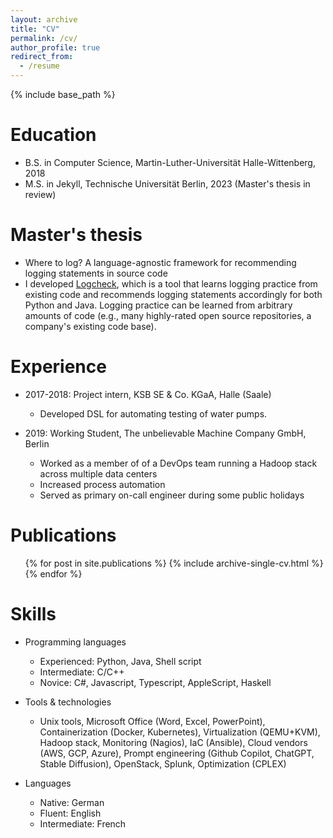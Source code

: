 ```yaml
---
layout: archive
title: "CV"
permalink: /cv/
author_profile: true
redirect_from:
  - /resume
---
```


{% include base_path %}

Education
======
* B.S. in Computer Science, Martin-Luther-Universität Halle-Wittenberg, 2018
* M.S. in Jekyll, Technische Universität Berlin, 2023 (Master's thesis in review)

Master's thesis
======
* Where to log? A language-agnostic framework for recommending logging statements in source code
* I developed [Logcheck](github.com/ncktl/logcheck), which is a tool that learns logging practice from existing code and recommends logging statements accordingly for both Python and Java. Logging practice can be learned from arbitrary amounts of code (e.g., many highly-rated open source repositories, a company's existing code base).

Experience
======
* 2017-2018: Project intern, KSB SE & Co. KGaA, Halle (Saale)
  * Developed DSL for automating testing of water pumps.

* 2019: Working Student, The unbelievable Machine Company GmbH, Berlin
  * Worked as a member of of a DevOps team running a Hadoop stack across multiple data centers
  * Increased process automation
  * Served as primary on-call engineer during some public holidays

Publications
======
  <ul>{% for post in site.publications %}
    {% include archive-single-cv.html %}
  {% endfor %}</ul>

Skills
======
* Programming languages
  * Experienced: Python, Java, Shell script
  * Intermediate: C/C++
  * Novice: C#, Javascript, Typescript, AppleScript, Haskell

* Tools & technologies
  * Unix tools, Microsoft Office (Word, Excel, PowerPoint), Containerization (Docker, Kubernetes), Virtualization (QEMU+KVM), Hadoop stack, Monitoring (Nagios), IaC (Ansible), Cloud vendors (AWS, GCP, Azure), Prompt engineering (Github Copilot, ChatGPT, Stable Diffusion), OpenStack, Splunk, Optimization (CPLEX)

* Languages
  * Native: German
  * Fluent: English
  * Intermediate: French

